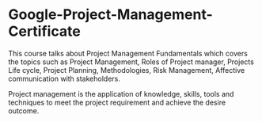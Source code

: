 # Google-Project-Management-Certificate

This course talks about Project Management Fundamentals which covers the topics such as Project Management, Roles of Project manager, Projects Life cycle, Project Planning, Methodologies, Risk Management, Affective communication with stakeholders.

Project management is the application of knowledge, skills, tools and techniques to meet the project requirement and achieve the desire outcome.
